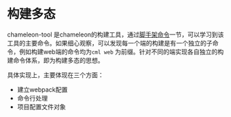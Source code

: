 # 构建多态
chameleon-tool 是chameleon的构建工具，通过[脚手架命令](../../quick_start/cml_cmd.html)一节，可以学习到该工具的主要命令。如果细心观察，可以发现每一个端的构建是有一个独立的子命令，例如构建web端的命令均为`cml web` 为前缀。针对不同的端实现各自独立的构建命令体系，即为构建多态的思想。


具体实现上，主要体现在三个方面：
 - 建立webpack配置
 - 命令行处理
 - 项目配置文件对象